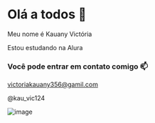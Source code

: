 # Olá a todos 🖤

Meu nome é Kauany Victória

Estou estudando na Alura 
### Você pode entrar em contato comigo 📫

victoriakauany356@gamil.com

@kau_vic124

![image](https://github.com/user-attachments/assets/358ca17d-9bbf-4b19-aeb9-d94ecb81b6db)
